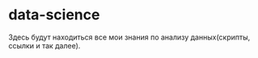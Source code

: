 # data-science
Здесь будут находиться все мои знания по анализу данных(скрипты, ссылки и так далее).

